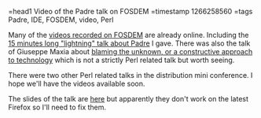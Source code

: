 =head1 Video of the Padre talk on FOSDEM
=timestamp 1266258560
=tags Padre, IDE, FOSDEM, video, Perl

Many of the <a href="http://video.fosdem.org/2010/">videos recorded on FOSDEM</a> 
are already online. Including the <a href="http://video.fosdem.org/2010/lightningtalks/sunday/11-sun-padre.xvid.avi">15 minutes long "lightning" talk about Padre</a>
I gave. There was also the talk of Giuseppe Maxia about <a href="http://video.fosdem.org/2010/lightningtalks/sunday/07-sun-opensourcesoft.xvid.avi">blaming the unknown, 
or a constructive approach to technology</a> which is not a strictly Perl related talk but worth seeing.

There were two other Perl related talks in the distribution mini conference. I hope we'll have the videos available soon.

The slides of the talk are <a href="http://szabgab.com/talks.html#padre-fosdem-2010">here</a> but apparently they don't
work on the latest Firefox so I'll need to fix them.

